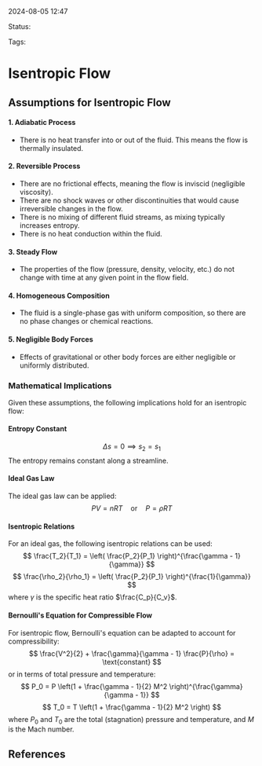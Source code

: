 2024-08-05 12:47

Status:

Tags:

# Isentropic Flow
## Assumptions for Isentropic Flow
#### 1. Adiabatic Process
- There is no heat transfer into or out of the fluid. This means the flow is thermally insulated.

#### 2. Reversible Process
- There are no frictional effects, meaning the flow is inviscid (negligible viscosity).
- There are no shock waves or other discontinuities that would cause irreversible changes in the flow.
- There is no mixing of different fluid streams, as mixing typically increases entropy.
- There is no heat conduction within the fluid.

#### 3. Steady Flow
- The properties of the flow (pressure, density, velocity, etc.) do not change with time at any given point in the flow field.

#### 4. Homogeneous Composition
- The fluid is a single-phase gas with uniform composition, so there are no phase changes or chemical reactions.

#### 5. Negligible Body Forces
- Effects of gravitational or other body forces are either negligible or uniformly distributed.

### Mathematical Implications

Given these assumptions, the following implications hold for an isentropic flow:

#### Entropy Constant
$$
\Delta s = 0 \implies s_2 = s_1
$$
The entropy remains constant along a streamline.

#### Ideal Gas Law
The ideal gas law can be applied:
$$
PV = nRT \quad \text{or} \quad P = \rho RT
$$

#### Isentropic Relations
For an ideal gas, the following isentropic relations can be used:
$$
\frac{T_2}{T_1} = \left( \frac{P_2}{P_1} \right)^{\frac{\gamma - 1}{\gamma}}
$$
$$
\frac{\rho_2}{\rho_1} = \left( \frac{P_2}{P_1} \right)^{\frac{1}{\gamma}}
$$
where $\gamma$ is the specific heat ratio $\frac{C_p}{C_v}$.

#### Bernoulli's Equation for Compressible Flow
For isentropic flow, Bernoulli's equation can be adapted to account for compressibility:
$$
\frac{V^2}{2} + \frac{\gamma}{\gamma - 1} \frac{P}{\rho} = \text{constant}
$$
or in terms of total pressure and temperature:
$$
P_0 = P \left(1 + \frac{\gamma - 1}{2} M^2 \right)^{\frac{\gamma}{\gamma - 1}}
$$
$$
T_0 = T \left(1 + \frac{\gamma - 1}{2} M^2 \right)
$$
where $P_0$ and $T_0$ are the total (stagnation) pressure and temperature, and $M$ is the Mach number.
## References